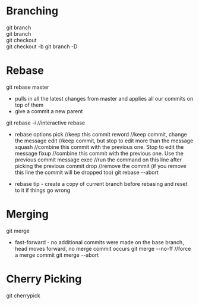 # Branching
git branch                  
git branch <branch-name>   
git checkout  
git checkout -b 
git branch -D 

# Rebase
git rebase master
- pulls in all the latest changes from master and applies all our commits on top of them
- give a commit a new parent

git rebase -i <commit>    //interactive rebase
* rebase options
pick      //keep this commit
reword    //keep commit, change the message
edit      //keep commit, but stop to edit more than the message
squash    //combine this commit with the previous one. Stop to edit the message
fixup     //combine this commit with the previous one. Use the previous commit message
exec      //run the command on this line after picking the previous commit 
drop      //remove the commit (if you remove this line the commit will be dropped too)
git rebase --abort

* rebase tip - create a copy of current branch before rebasing and reset to it if things go wrong

# Merging
git merge <branch-name>
- fast-forward  - no additional commits were made on the base branch, head moves forward, no merge commit occurs
git merge <branch-name> --no-ff //force a merge commit
git merge --abort

# Cherry Picking
git cherrypick <commit>